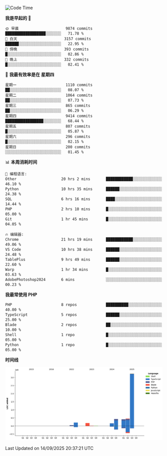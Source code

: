 <!--START_SECTION:waka-->
![Code Time](http://img.shields.io/badge/Code%20Time-4%2C168%20hrs%2052%20mins-blue)

**我是早起的 🐤** 

```text
🌞 早晨                     9874 commits        ██████████████████░░░░░░░   71.78 % 
🌆 白天                     3157 commits        ██████░░░░░░░░░░░░░░░░░░░   22.95 % 
🌃 傍晚                     393 commits         █░░░░░░░░░░░░░░░░░░░░░░░░   02.86 % 
🌙 晚上                     332 commits         █░░░░░░░░░░░░░░░░░░░░░░░░   02.41 % 
```
📅 **我最有效率是在 星期四** 

```text
星期一                      1110 commits        ██░░░░░░░░░░░░░░░░░░░░░░░   08.07 % 
星期二                      1064 commits        ██░░░░░░░░░░░░░░░░░░░░░░░   07.73 % 
星期三                      865 commits         ██░░░░░░░░░░░░░░░░░░░░░░░   06.29 % 
星期四                      9414 commits        █████████████████░░░░░░░░   68.44 % 
星期五                      807 commits         █░░░░░░░░░░░░░░░░░░░░░░░░   05.87 % 
星期六                      296 commits         █░░░░░░░░░░░░░░░░░░░░░░░░   02.15 % 
星期日                      200 commits         ░░░░░░░░░░░░░░░░░░░░░░░░░   01.45 % 
```


📊 **本周消耗时间** 

```text
💬 编程语言: 
Other                    20 hrs 2 mins       ████████████░░░░░░░░░░░░░   46.10 % 
Python                   10 hrs 35 mins      ██████░░░░░░░░░░░░░░░░░░░   24.38 % 
SQL                      6 hrs 16 mins       ████░░░░░░░░░░░░░░░░░░░░░   14.44 % 
PHP                      2 hrs 10 mins       █░░░░░░░░░░░░░░░░░░░░░░░░   05.00 % 
Git                      1 hr 45 mins        █░░░░░░░░░░░░░░░░░░░░░░░░   04.05 % 

🔥 编辑器: 
Chrome                   21 hrs 19 mins      ████████████░░░░░░░░░░░░░   49.06 % 
VS Code                  10 hrs 38 mins      ██████░░░░░░░░░░░░░░░░░░░   24.48 % 
TablePlus                9 hrs 49 mins       ██████░░░░░░░░░░░░░░░░░░░   22.60 % 
Warp                     1 hr 34 mins        █░░░░░░░░░░░░░░░░░░░░░░░░   03.63 % 
AdobePhotoshop2024       6 mins              ░░░░░░░░░░░░░░░░░░░░░░░░░   00.23 % 
```

**我最常使用 PHP** 

```text
PHP                      8 repos             ██████████░░░░░░░░░░░░░░░   40.00 % 
TypeScript               5 repos             ██████░░░░░░░░░░░░░░░░░░░   25.00 % 
Blade                    2 repos             ██░░░░░░░░░░░░░░░░░░░░░░░   10.00 % 
Shell                    1 repo              █░░░░░░░░░░░░░░░░░░░░░░░░   05.00 % 
Python                   1 repo              █░░░░░░░░░░░░░░░░░░░░░░░░   05.00 % 
```



**时间线**

![Lines of Code chart](https://raw.githubusercontent.com/abrahamgreyson/abrahamgreyson/main/assets/bar_graph.png)


 Last Updated on 14/09/2025 20:37:21 UTC
<!--END_SECTION:waka-->
